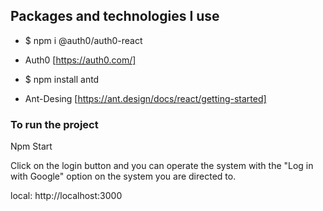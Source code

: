 ## Packages and technologies I use
* $ npm i @auth0/auth0-react 
 
* Auth0 [https://auth0.com/]

* $ npm install antd

* Ant-Desing [https://ant.design/docs/react/getting-started]

### To run the project
Npm Start

Click on the login button and you can operate the system with the "Log in with Google" option on the system you are directed to.

local: http://localhost:3000
